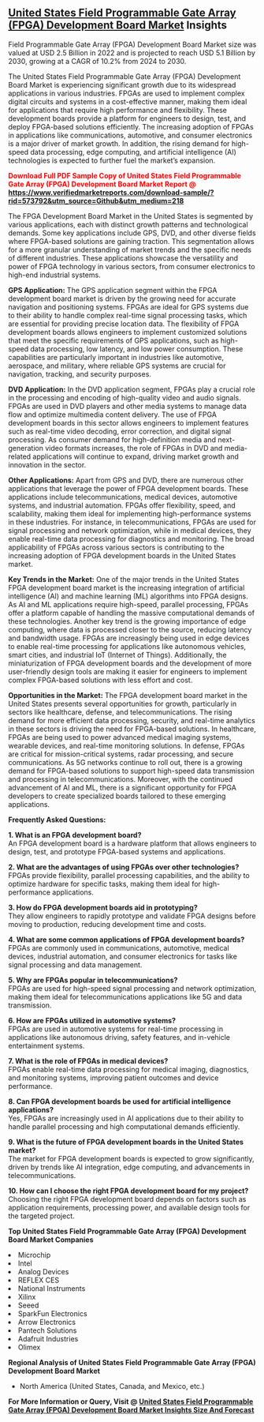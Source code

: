 <h2><a href="https://www.verifiedmarketreports.com/download-sample/?rid=573792&amp;utm_source=Github&amp;utm_medium=218" target="_blank">United States Field Programmable Gate Array (FPGA) Development Board Market</a> Insights</h2><p>Field Programmable Gate Array (FPGA) Development Board Market size was valued at USD 2.5 Billion in 2022 and is projected to reach USD 5.1 Billion by 2030, growing at a CAGR of 10.2% from 2024 to 2030.</p><p> <p>The United States Field Programmable Gate Array (FPGA) Development Board Market is experiencing significant growth due to its widespread applications in various industries. FPGAs are used to implement complex digital circuits and systems in a cost-effective manner, making them ideal for applications that require high performance and flexibility. These development boards provide a platform for engineers to design, test, and deploy FPGA-based solutions efficiently. The increasing adoption of FPGAs in applications like communications, automotive, and consumer electronics is a major driver of market growth. In addition, the rising demand for high-speed data processing, edge computing, and artificial intelligence (AI) technologies is expected to further fuel the market’s expansion. <strong><p><span class=""><span style="color: #ff0000;"><strong>Download Full PDF Sample Copy of United States Field Programmable Gate Array (FPGA) Development Board Market Report</strong> @ </span><a href="https://www.verifiedmarketreports.com/download-sample/?rid=573792&amp;utm_source=Github&amp;utm_medium=218" target="_blank">https://www.verifiedmarketreports.com/download-sample/?rid=573792&amp;utm_source=Github&amp;utm_medium=218</a></span></p></strong></p> <p>The FPGA Development Board Market in the United States is segmented by various applications, each with distinct growth patterns and technological demands. Some key applications include GPS, DVD, and other diverse fields where FPGA-based solutions are gaining traction. This segmentation allows for a more granular understanding of market trends and the specific needs of different industries. These applications showcase the versatility and power of FPGA technology in various sectors, from consumer electronics to high-end industrial systems.</p> <p><strong>GPS Application:</strong> The GPS application segment within the FPGA development board market is driven by the growing need for accurate navigation and positioning systems. FPGAs are ideal for GPS systems due to their ability to handle complex real-time signal processing tasks, which are essential for providing precise location data. The flexibility of FPGA development boards allows engineers to implement customized solutions that meet the specific requirements of GPS applications, such as high-speed data processing, low latency, and low power consumption. These capabilities are particularly important in industries like automotive, aerospace, and military, where reliable GPS systems are crucial for navigation, tracking, and security purposes.</p> <p><strong>DVD Application:</strong> In the DVD application segment, FPGAs play a crucial role in the processing and encoding of high-quality video and audio signals. FPGAs are used in DVD players and other media systems to manage data flow and optimize multimedia content delivery. The use of FPGA development boards in this sector allows engineers to implement features such as real-time video decoding, error correction, and digital signal processing. As consumer demand for high-definition media and next-generation video formats increases, the role of FPGAs in DVD and media-related applications will continue to expand, driving market growth and innovation in the sector.</p> <p><strong>Other Applications:</strong> Apart from GPS and DVD, there are numerous other applications that leverage the power of FPGA development boards. These applications include telecommunications, medical devices, automotive systems, and industrial automation. FPGAs offer flexibility, speed, and scalability, making them ideal for implementing high-performance systems in these industries. For instance, in telecommunications, FPGAs are used for signal processing and network optimization, while in medical devices, they enable real-time data processing for diagnostics and monitoring. The broad applicability of FPGAs across various sectors is contributing to the increasing adoption of FPGA development boards in the United States market.</p> <p><strong>Key Trends in the Market:</strong> One of the major trends in the United States FPGA development board market is the increasing integration of artificial intelligence (AI) and machine learning (ML) algorithms into FPGA designs. As AI and ML applications require high-speed, parallel processing, FPGAs offer a platform capable of handling the massive computational demands of these technologies. Another key trend is the growing importance of edge computing, where data is processed closer to the source, reducing latency and bandwidth usage. FPGAs are increasingly being used in edge devices to enable real-time processing for applications like autonomous vehicles, smart cities, and industrial IoT (Internet of Things). Additionally, the miniaturization of FPGA development boards and the development of more user-friendly design tools are making it easier for engineers to implement complex FPGA-based solutions with less effort and cost.</p> <p><strong>Opportunities in the Market:</strong> The FPGA development board market in the United States presents several opportunities for growth, particularly in sectors like healthcare, defense, and telecommunications. The rising demand for more efficient data processing, security, and real-time analytics in these sectors is driving the need for FPGA-based solutions. In healthcare, FPGAs are being used to power advanced medical imaging systems, wearable devices, and real-time monitoring solutions. In defense, FPGAs are critical for mission-critical systems, radar processing, and secure communications. As 5G networks continue to roll out, there is a growing demand for FPGA-based solutions to support high-speed data transmission and processing in telecommunications. Moreover, with the continued advancement of AI and ML, there is a significant opportunity for FPGA developers to create specialized boards tailored to these emerging applications.</p> <p><strong>Frequently Asked Questions:</strong></p> <p><strong>1. What is an FPGA development board?</strong><br> An FPGA development board is a hardware platform that allows engineers to design, test, and prototype FPGA-based systems and applications.</p> <p><strong>2. What are the advantages of using FPGAs over other technologies?</strong><br> FPGAs provide flexibility, parallel processing capabilities, and the ability to optimize hardware for specific tasks, making them ideal for high-performance applications.</p> <p><strong>3. How do FPGA development boards aid in prototyping?</strong><br> They allow engineers to rapidly prototype and validate FPGA designs before moving to production, reducing development time and costs.</p> <p><strong>4. What are some common applications of FPGA development boards?</strong><br> FPGAs are commonly used in communications, automotive, medical devices, industrial automation, and consumer electronics for tasks like signal processing and data management.</p> <p><strong>5. Why are FPGAs popular in telecommunications?</strong><br> FPGAs are used for high-speed signal processing and network optimization, making them ideal for telecommunications applications like 5G and data transmission.</p> <p><strong>6. How are FPGAs utilized in automotive systems?</strong><br> FPGAs are used in automotive systems for real-time processing in applications like autonomous driving, safety features, and in-vehicle entertainment systems.</p> <p><strong>7. What is the role of FPGAs in medical devices?</strong><br> FPGAs enable real-time data processing for medical imaging, diagnostics, and monitoring systems, improving patient outcomes and device performance.</p> <p><strong>8. Can FPGA development boards be used for artificial intelligence applications?</strong><br> Yes, FPGAs are increasingly used in AI applications due to their ability to handle parallel processing and high computational demands efficiently.</p> <p><strong>9. What is the future of FPGA development boards in the United States market?</strong><br> The market for FPGA development boards is expected to grow significantly, driven by trends like AI integration, edge computing, and advancements in telecommunications.</p> <p><strong>10. How can I choose the right FPGA development board for my project?</strong><br> Choosing the right FPGA development board depends on factors such as application requirements, processing power, and available design tools for the targeted project.</p> </p><p><strong>Top United States Field Programmable Gate Array (FPGA) Development Board Market Companies</strong></p><div data-test-id=""><p><li>Microchip</li><li> Intel</li><li> Analog Devices</li><li> REFLEX CES</li><li> National Instruments</li><li> Xilinx</li><li> Seeed</li><li> SparkFun Electronics</li><li> Arrow Electronics</li><li> Pantech Solutions</li><li> Adafruit Industries</li><li> Olimex</li></p><div><strong>Regional Analysis of&nbsp;United States Field Programmable Gate Array (FPGA) Development Board Market</strong></div><ul><li dir="ltr"><p dir="ltr">North America&nbsp;(United States, Canada, and Mexico, etc.)</p></li></ul><p><strong>For More Information or Query, Visit @&nbsp;</strong><strong><a href="https://www.verifiedmarketreports.com/product/field-programmable-gate-array-fpga-development-board-market/?utm_source=Github&amp;utm_medium=218" target="_blank">United States Field Programmable Gate Array (FPGA) Development Board Market Insights Size And Forecast</a></strong></p></div>
